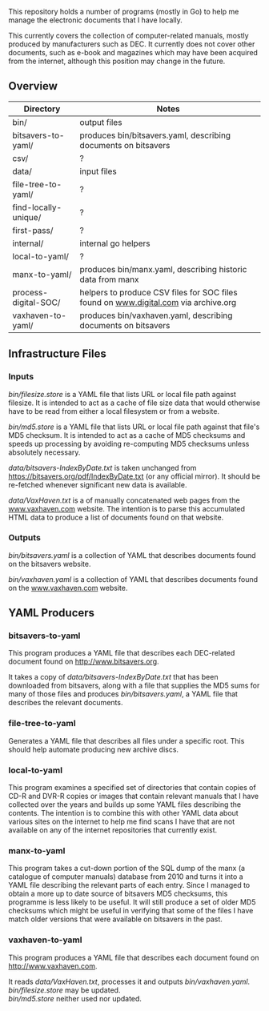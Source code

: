 
This repository holds a number of programs (mostly in Go) to help me manage the electronic documents that I have locally.

This currently covers the collection of computer-related manuals, mostly produced by manufacturers such as DEC. It currently does not cover other documents, such as e-book and magazines which may have been acquired from the internet, although this position may change in the future.

## Overview ##

| Directory              | Notes
|------------------------|-------------------------------------------------------------------------------------------|
| bin/                   | output files
| bitsavers-to-yaml/     | produces bin/bitsavers.yaml, describing documents on bitsavers
| csv/                   | ?
| data/                  | input files
| file-tree-to-yaml/     | ?
| find-locally-unique/   | ?
| first-pass/            | ?
| internal/              | internal go helpers
| local-to-yaml/         | ?
| manx-to-yaml/          | produces bin/manx.yaml, describing historic data from manx
| process-digital-SOC/   | helpers to produce CSV files for SOC files found on www.digital.com via archive.org
| vaxhaven-to-yaml/      | produces bin/vaxhaven.yaml, describing documents on bitsavers

## Infrastructure Files ##

### Inputs ###

_bin/filesize.store_ is a YAML file that lists URL or local file path against filesize. It is intended to act as a cache of file size data that would otherwise have to be read from either a local filesystem or from a website.

_bin/md5.store_ is a YAML file that lists URL or local file path against that file's MD5 checksum. It is intended to act as a cache of MD5 checksums and speeds up processing by avoiding re-computing MD5 checksums unless absolutely necessary.

_data/bitsavers-IndexByDate.txt_ is taken unchanged from https://bitsavers.org/pdf/IndexByDate.txt (or any official mirror). It should be re-fetched whenever significant new data is available.

_data/VaxHaven.txt_ is a of manually concatenated web pages from the www.vaxhaven.com website. The intention is to parse this accumulated HTML data to produce a list of documents found on that website.

### Outputs ###

_bin/bitsavers.yaml_ is a collection of YAML that describes documents found on the bitsavers website.

_bin/vaxhaven.yaml_ is a collection of YAML that describes documents found on the www.vaxhaven.com website.


## YAML Producers ##

### bitsavers-to-yaml

This program produces a YAML file that describes each DEC-related document found on http://www.bitsavers.org.

It takes a copy of _data/bitsavers-IndexByDate.txt_ that has been downloaded from bitsavers, along with a file that supplies the MD5 sums for many of those files and produces _bin/bitsavers.yaml_, a YAML file that describes the relevant documents.

### file-tree-to-yaml

Generates a YAML file that describes all files under a specific root. This should help automate producing new archive discs.

### local-to-yaml

This program examines a specified set of directories that contain copies of CD-R and DVR-R copies or images that contain relevant manuals that I have collected over the years and builds up some YAML files describing the contents.
The intention is to combine this with other YAML data about various sites on the internet to help me find scans I have that are not available on any of the internet repositories that currently exist.

### manx-to-yaml

This program takes a cut-down portion of the SQL dump of the manx (a catalogue of computer manuals) database from 2010 and turns it into a YAML file describing the relevant parts of each entry. Since I managed to obtain a more up to date source of bitsavers MD5 checksums, this programme is less likely to be useful. It will still produce a set of older MD5 checksums which might be useful in verifying that some of the files I have match older versions that were available on bitsavers in the past.

### vaxhaven-to-yaml ###

This program produces a YAML file that describes each document found on http://www.vaxhaven.com.

It reads _data/VaxHaven.txt_, processes it and outputs _bin/vaxhaven.yaml_.  
_bin/filesize.store_ may be updated.  
_bin/md5.store_ neither used nor updated.
